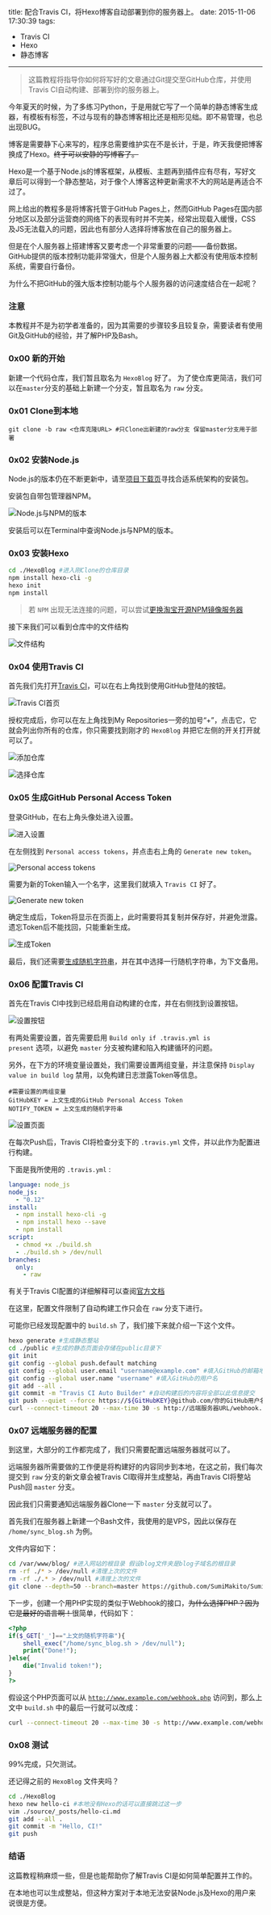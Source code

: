 title: 配合Travis CI，将Hexo博客自动部署到你的服务器上。
date: 2015-11-06 17:30:39
tags:
- Travis CI
- Hexo
- 静态博客
---

> 这篇教程将指导你如何将写好的文章通过Git提交至GitHub仓库，并使用Travis CI自动构建、部署到你的服务器上。

今年夏天的时候，为了多练习Python，于是用就它写了一个简单的静态博客生成器，有模板有标签，不过与现有的静态博客相比还是相形见绌。即不易管理，也总出现BUG。

博客是需要静下心来写的，程序总需要维护实在不是长计，于是，昨天我便把博客换成了Hexo。<del>终于可以安静的写博客了。</del>

Hexo是一个基于Node.js的博客框架，从模板、主题再到插件应有尽有，写好文章后可以得到一个静态整站，对于像个人博客这种更新需求不大的网站是再适合不过了。

网上给出的教程多是将博客托管于GitHub Pages上，然而GitHub Pages在国内部分地区以及部分运营商的网络下的表现有时并不完美，经常出现载入缓慢，CSS及JS无法载入的问题，因此也有部分人选择将博客放在自己的服务器上。

但是在个人服务器上搭建博客又要考虑一个非常重要的问题——备份数据。GitHub提供的版本控制功能非常强大，但是个人服务器上大都没有使用版本控制系统，需要自行备份。

为什么不把GitHub的强大版本控制功能与个人服务器的访问速度结合在一起呢？

<!-- more -->

### 注意

本教程并不是为初学者准备的，因为其需要的步骤较多且较复杂，需要读者有使用Git及GitHub的经验，并了解PHP及Bash。

### 0x00 新的开始

新建一个代码仓库，我们暂且取名为 <code>HexoBlog</code> 好了。
为了使仓库更简洁，我们可以在<code>master</code>分支的基础上新建一个分支，暂且取名为 <code>raw</code> 分支。

### 0x01 Clone到本地

```
git clone -b raw <仓库克隆URL> #只Clone出新建的raw分支 保留master分支用于部署
```

### 0x02 安装Node.js

Node.js的版本仍在不断更新中，请至[项目下载页](https://nodejs.org/en/download/)寻找合适系统架构的安装包。

安装包自带包管理器NPM。

![Node.js与NPM的版本](http://internal-static.keep.moe/blog.keep.moe/20151106_hexo-and-travis-ci/02.00.png)

安装后可以在Terminal中查询Node.js与NPM的版本。

### 0x03 安装Hexo

```bash
cd ./HexoBlog #进入刚Clone的仓库目录
npm install hexo-cli -g
hexo init
npm install
```

> 若 <code>NPM</code> 出现无法连接的问题，可以尝试[更换淘宝开源NPM镜像服务器](http://npm.taobao.org/)

接下来我们可以看到仓库中的文件结构

![文件结构](http://internal-static.keep.moe/blog.keep.moe/20151106_hexo-and-travis-ci/03.00.png)

### 0x04 使用Travis CI

首先我们先打开[Travis CI](https://travis-ci.org/)，可以在右上角找到使用GitHub登陆的按钮。

![Travis CI首页](http://internal-static.keep.moe/blog.keep.moe/20151106_hexo-and-travis-ci/04.00.png)

授权完成后，你可以在左上角找到My Repositories一旁的加号“+”，点击它，它就会列出你所有的仓库，你只需要找到刚才的 <code>HexoBlog</code> 并把它左侧的开关打开就可以了。

![添加仓库](http://internal-static.keep.moe/blog.keep.moe/20151106_hexo-and-travis-ci/04.01.png)

![选择仓库](http://internal-static.keep.moe/blog.keep.moe/20151106_hexo-and-travis-ci/04.02.png)

### 0x05 生成GitHub Personal Access Token

登录GitHub，在右上角头像处进入设置。

![进入设置](http://internal-static.keep.moe/blog.keep.moe/20151106_hexo-and-travis-ci/05.00.png)

在左侧找到 <code>Personal access tokens</code>，并点击右上角的 <code>Generate new token</code>。

![Personal access tokens](http://internal-static.keep.moe/blog.keep.moe/20151106_hexo-and-travis-ci/05.01.png)

需要为新的Token输入一个名字，这里我们就填入 <code>Travis CI</code> 好了。

![Generate new token](http://internal-static.keep.moe/blog.keep.moe/20151106_hexo-and-travis-ci/05.02.png)

确定生成后，Token将显示在页面上，此时需要将其复制并保存好，并避免泄露。遗忘Token后不能找回，只能重新生成。

![生成Token](http://internal-static.keep.moe/blog.keep.moe/20151106_hexo-and-travis-ci/05.03.png)

最后，我们还需要[生成随机字符串](https://www.random.org/strings/?num=10&len=20&digits=on&upperalpha=on&loweralpha=on&unique=on&format=html&rnd=new)，并在其中选择一行随机字符串，为下文备用。

### 0x06 配置Travis CI

首先在Travis CI中找到已经启用自动构建的仓库，并在右侧找到设置按钮。

![设置按钮](http://internal-static.keep.moe/blog.keep.moe/20151106_hexo-and-travis-ci/06.00.png)

有两处需要设置，首先需要启用 <code>Build only if .travis.yml is present</code> 选项，以避免 <code>master</code> 分支被构建和陷入构建循环的问题。

另外，在下方的环境变量设置处，我们需要设置两组变量，并注意保持 <code>Display value in build log</code> 禁用，以免构建日志泄露Token等信息。

```
#需要设置的两组变量
GitHubKEY = 上文生成的GitHub Personal Access Token
NOTIFY_TOKEN = 上文生成的随机字符串
```

![设置页面](http://internal-static.keep.moe/blog.keep.moe/20151106_hexo-and-travis-ci/06.01.png)

在每次Push后，Travis CI将检查分支下的 <code>.travis.yml</code> 文件，并以此作为配置进行构建。

下面是我所使用的 <code>.travis.yml</code> :

```yml
language: node_js
node_js:
  - "0.12"
install:
  - npm install hexo-cli -g
  - npm install hexo --save
  - npm install
script:
  - chmod +x ./build.sh
  - ./build.sh > /dev/null
branches:
  only:
    - raw
```

有关于Travis CI配置的详细解释可以查阅[官方文档](http://docs.travis-ci.com/)

在这里，配置文件限制了自动构建工作只会在 <code>raw</code> 分支下进行。

可能你已经发现配置中的 <code>build.sh</code> 了，我们接下来就介绍一下这个文件。

```bash
hexo generate #生成静态整站
cd ./public #生成的静态页面会存储在public目录下
git init
git config --global push.default matching
git config --global user.email "username@example.com" #填入GitHub的邮箱地址
git config --global user.name "username" #填入GitHub的用户名
git add --all .
git commit -m "Travis CI Auto Builder" #自动构建后的内容将全部以此信息提交
git push --quiet --force https://${GitHubKEY}@github.com/你的GitHub用户名/你的代码仓库名.git master  #自动构建后的内容将全部以此信息提交
curl --connect-timeout 20 --max-time 30 -s http://远端服务器URL/webhook.php?_=${NOTIFY_TOKEN} #服务器Webhook 将在下文介绍
```

### 0x07 远端服务器的配置

到这里，大部分的工作都完成了，我们只需要配置远端服务器就可以了。

远端服务器所需要做的工作便是将构建好的内容同步到本地，在这之前，我们每次提交到 <code>raw</code> 分支的新文章会被Travis CI取得并生成整站，再由Travis CI将整站Push回 <code>master</code> 分支。

因此我们只需要通知远端服务器Clone一下 <code>master</code> 分支就可以了。

首先我们在服务器上新建一个Bash文件，我使用的是VPS，因此以保存在 <code>/home/sync_blog.sh</code> 为例。

文件内容如下：

```bash
cd /var/www/blog/ #进入网站的根目录 假设blog文件夹是blog子域名的根目录
rm -rf ./* > /dev/null #清理上次的文件
rm -rf ./.* > /dev/null #清理上次的文件
git clone --depth=50 --branch=master https://github.com/SumiMakito/SumiMakito.github.io.git ./ #从master分支Clone
```

下一步，创建一个用PHP实现的类似于Webhook的接口，<del>为什么选择PHP？因为它是最好的语言啊！</del>很简单，代码如下：

```php
<?php
if($_GET['_']=="上文的随机字符串"){
	shell_exec("/home/sync_blog.sh > /dev/null");
	print("Done!");
}else{
	die("Invalid token!");
}
?>
```

假设这个PHP页面可以从 <code>http://www.example.com/webhook.php</code> 访问到，那么上文中 <code>build.sh</code> 中的最后一行就可以改成：

```bash
curl --connect-timeout 20 --max-time 30 -s http://www.example.com/webhook.php?_=${NOTIFY_TOKEN} #服务器Webhook 将在下文介绍
```

### 0x08 测试

99%完成，只欠测试。

还记得之前的 <code>HexoBlog</code> 文件夹吗？

```bash
cd ./HexoBlog
hexo new hello-ci #本地没有Hexo的话可以直接跳过这一步
vim ./source/_posts/hello-ci.md
git add --all .
git commit -m "Hello, CI!"
git push
```

### 结语

这篇教程稍麻烦一些，但是也能帮助你了解Travis CI是如何简单配置并工作的。

在本地也可以生成整站，但这种方案对于本地无法安装Node.js及Hexo的用户来说很是方便。

